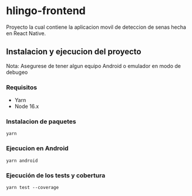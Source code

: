 # hlingo-frontend
Proyecto la cual contiene la aplicacion movil de deteccion de senas hecha en React Native.

## Instalacion y ejecucion del proyecto

Nota: Asegurese de tener algun equipo Android o emulador en modo de debugeo

### Requisitos

- Yarn
- Node 16.x

### Instalacion de paquetes
```
yarn 
```
### Ejecucion en Android
```
yarn android
```
### Ejecución de los tests y cobertura
```
yarn test --coverage
```

